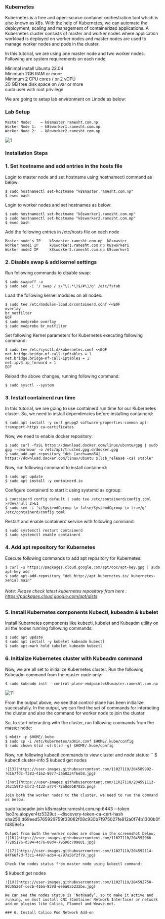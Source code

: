 ### Kubernetes
Kubernetes is a free and open-source container orchestration tool which is also known as k8s. With the help of Kubernetes, we can automate the deployment, scaling and management of containerized applications.
A Kubernetes cluster consists of master and worker nodes where application workload is deployed on worker nodes and master nodes are used to manage worker nodes and pods in the cluster.

In this tutorial, we are using one master node and two worker nodes. Following are system requirements on each node,

Minimal install Ubuntu 22.04 <br>
Minimum 2GB RAM or more <br>
Minimum 2 CPU cores / or 2 vCPU <br>
20 GB free disk space on /var or more <br>
sudo user with root privilege <br>

We are going to setup lab environment on Linode as below:
### Lab Setup
```
Master Node:    – k8smaster.ramesht.com.np 
Worker Node 1:  – k8sworker1.ramesht.com.np 
Worker Node 2:  – k8sworker2.ramesht.com.np 
```
![1](https://user-images.githubusercontent.com/11027110/204564852-2f3dd4e6-6fbc-433f-8e40-5087fb283333.jpg)

### Installation Steps

### 1. Set hostname and add entries in the hosts file
Login to master node and set hostname using hostnamectl command as below:
```
$ sudo hostnamectl set-hostname "k8smaster.ramesht.com.np"
$ exec bash
```
Login to worker nodes and set hostnames as below:
```
$ sudo hostnamectl set-hostname "k8sworker1.ramesht.com.np"
$ sudo hostnamectl set-hostname "k8sworker2.ramesht.com.np"
$ exec bash
```
Add the following entries in /etc/hosts file on each node
```
Master node's IP    k8smaster.ramesht.com.np  k8smaster 
Worker node1 IP     k8sworker1.ramesht.com.np k8sworker1 
Worker node2 IP     k8sworker2.ramesht.com.np k8sworker1 
```

### 2. Disable swap & add kernel settings
Run following commands to disable swap:
```
$ sudo swapoff -a
$ sudo sed -i '/ swap / s/^\(.*\)$/#\1/g' /etc/fstab
```
Load the following kernel modules on all nodes:
```
$ sudo tee /etc/modules-load.d/containerd.conf <<EOF
overlay
br_netfilter
EOF
$ sudo modprobe overlay
$ sudo modprobe br_netfilter
```

Set following Kernel parameters for Kubernetes executing following command:
```
$ sudo tee /etc/sysctl.d/kubernetes.conf <<EOF
net.bridge.bridge-nf-call-ip6tables = 1
net.bridge.bridge-nf-call-iptables = 1
net.ipv4.ip_forward = 1
EOF 
```
Reload the above changes, running following command:
```
$ sudo sysctl --system
```

### 3. Install containerd run time
In this tutorial, we are going to use containerd run time for our Kubernetes cluster. So, we need to install dependencies before installing containerd:
```
$ sudo apt install -y curl gnupg2 software-properties-common apt-transport-https ca-certificates
```
Now, we need to enable docker repository:

```
$ sudo curl -fsSL https://download.docker.com/linux/ubuntu/gpg | sudo gpg --dearmour -o /etc/apt/trusted.gpg.d/docker.gpg
$ sudo add-apt-repository "deb [arch=amd64] https://download.docker.com/linux/ubuntu $(lsb_release -cs) stable"
```
Now, run following command to install containerd: 
```
$ sudo apt update
$ sudo apt install -y containerd.io
```
Configure containerd to start it using systemd as cgroup:
```
$ containerd config default | sudo tee /etc/containerd/config.toml >/dev/null 2>&1
$ sudo sed -i 's/SystemdCgroup \= false/SystemdCgroup \= true/g' /etc/containerd/config.toml
```
Restart and enable containerd service with following command:
```
$ sudo systemctl restart containerd
$ sudo systemctl enable containerd
```
### 4. Add apt repository for Kubernetes
Execute following commands to add apt repository for Kubernetes:
```
$ curl -s https://packages.cloud.google.com/apt/doc/apt-key.gpg | sudo apt-key add -
$ sudo apt-add-repository "deb http://apt.kubernetes.io/ kubernetes-xenial main"
```
###### Note: Please check latest kubernetes repository from here : https://packages.cloud.google.com/apt/dists

### 5. Install Kubernetes components Kubectl, kubeadm & kubelet
Install Kubernetes components like kubectl, kubelet and Kubeadm utility on all the nodes running following commands:
```
$ sudo apt update
$ sudo apt install -y kubelet kubeadm kubectl
$ sudo apt-mark hold kubelet kubeadm kubectl
```
### 6. Initialize Kubernetes cluster with Kubeadm command
Now, we are all set to initialize Kubernetes cluster. Run the following Kubeadm command from the master node only:
```
$ sudo kubeadm init --control-plane-endpoint=k8smaster.ramesht.com.np
```
![11](https://user-images.githubusercontent.com/11027110/204588706-24e0a162-0fb9-4f34-a0c6-3bda65444f12.jpg)

From the output above, we see that control-plane has been initialize successfully. In the output, we can find the set of commands for interacting the cluster and also the command for worker node to join the cluster.

So, to start interacting with the cluster, run following commands from the master node:
```
$ mkdir -p $HOME/.kube
$ sudo cp -i /etc/kubernetes/admin.conf $HOME/.kube/config
$ sudo chown $(id -u):$(id -g) $HOME/.kube/config
```
Now, run following kubectl commands to view cluster and node status:
``
$ kubectl cluster-info
$ kubectl get nodes
```
![13](https://user-images.githubusercontent.com/11027110/204589992-7d167fdc-f383-4162-8077-3aa0234f6eb8.jpg)

![not](https://user-images.githubusercontent.com/11027110/204591113-362159f3-bb73-4132-a774-72a8d6b8702b.png)

Join both the worker nodes to the cluster, we need to run the command as below:
```
sudo kubeadm join k8smaster.ramesht.com.np:6443 --token 1so3re.alopyer4tz5329ut   --discovery-token-ca-cert-hash sha256:d69eed5765929759f33082f08c930b7f975027fe812a0f74b1300b0ff4859e1b
```
Output from both the worker nodes are shown in the screenshot below:
![16](https://user-images.githubusercontent.com/11027110/204592060-77285176-d594-4c76-88d4-79596c709801.jpg)

![17](https://user-images.githubusercontent.com/11027110/204592114-84f66f7d-f3c1-4497-adb4-e797a56f2f79.jpg)

Check the nodes status from master node using kubectl command:
```
$ kubectl get nodes
```
![18](https://user-images.githubusercontent.com/11027110/204592750-9036526f-cecb-416a-839d-eeea0a5232be.jpg)

We can see the nodes status is ‘NotReady’, so to make it active and running, we must install CNI (Container Network Interface) or network add-on plugins like Calico, Flannel and Weave-net.

### 6. Install Calico Pod Network Add-on


